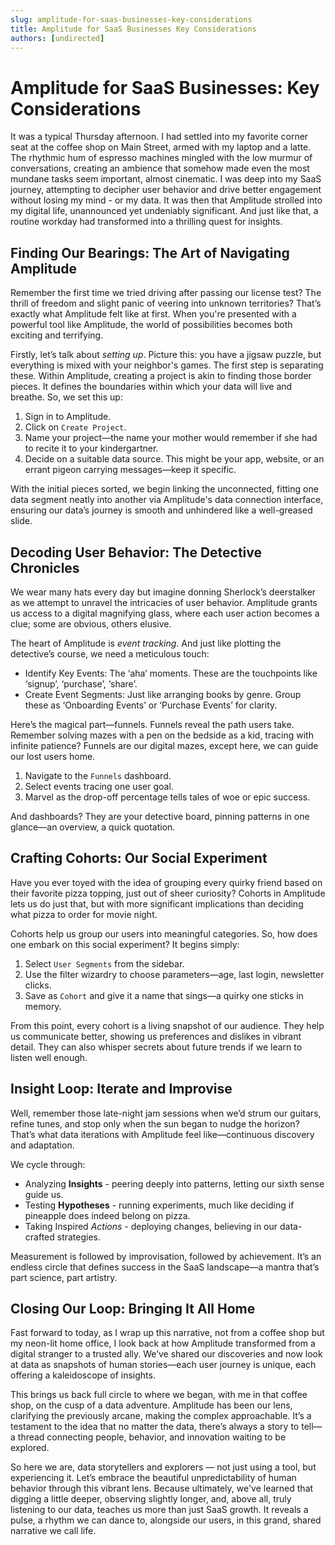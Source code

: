 ```yaml
---
slug: amplitude-for-saas-businesses-key-considerations
title: Amplitude for SaaS Businesses Key Considerations
authors: [undirected]
---
```



# Amplitude for SaaS Businesses: Key Considerations

It was a typical Thursday afternoon. I had settled into my favorite corner seat at the coffee shop on Main Street, armed with my laptop and a latte. The rhythmic hum of espresso machines mingled with the low murmur of conversations, creating an ambience that somehow made even the most mundane tasks seem important, almost cinematic. I was deep into my SaaS journey, attempting to decipher user behavior and drive better engagement without losing my mind - or my data. It was then that Amplitude strolled into my digital life, unannounced yet undeniably significant. And just like that, a routine workday had transformed into a thrilling quest for insights.

## **Finding Our Bearings: The Art of Navigating Amplitude**

Remember the first time we tried driving after passing our license test? The thrill of freedom and slight panic of veering into unknown territories? That’s exactly what Amplitude felt like at first. When you're presented with a powerful tool like Amplitude, the world of possibilities becomes both exciting and terrifying. 

Firstly, let’s talk about *setting up*. Picture this: you have a jigsaw puzzle, but everything is mixed with your neighbor's games. The first step is separating these. Within Amplitude, creating a project is akin to finding those border pieces. It defines the boundaries within which your data will live and breathe. So, we set this up: 

1. Sign in to Amplitude.
2. Click on `Create Project`.
3. Name your project—the name your mother would remember if she had to recite it to your kindergartner.
4. Decide on a suitable data source. This might be your app, website, or an errant pigeon carrying messages—keep it specific.

With the initial pieces sorted, we begin linking the unconnected, fitting one data segment neatly into another via Amplitude's data connection interface, ensuring our data’s journey is smooth and unhindered like a well-greased slide.

## **Decoding User Behavior: The Detective Chronicles**

We wear many hats every day but imagine donning Sherlock’s deerstalker as we attempt to unravel the intricacies of user behavior. Amplitude grants us access to a digital magnifying glass, where each user action becomes a clue; some are obvious, others elusive.

The heart of Amplitude is *event tracking*. And just like plotting the detective’s course, we need a meticulous touch:

- Identify Key Events: The ‘aha’ moments. These are the touchpoints like ‘signup’, ‘purchase’, ‘share’.
- Create Event Segments: Just like arranging books by genre. Group these as ‘Onboarding Events’ or ‘Purchase Events’ for clarity.

Here’s the magical part—funnels. Funnels reveal the path users take. Remember solving mazes with a pen on the bedside as a kid, tracing with infinite patience? Funnels are our digital mazes, except here, we can guide our lost users home.

1. Navigate to the `Funnels` dashboard.
2. Select events tracing one user goal.
3. Marvel as the drop-off percentage tells tales of woe or epic success.

And dashboards? They are your detective board, pinning patterns in one glance—an overview, a quick quotation.

## **Crafting Cohorts: Our Social Experiment**

Have you ever toyed with the idea of grouping every quirky friend based on their favorite pizza topping, just out of sheer curiosity? Cohorts in Amplitude lets us do just that, but with more significant implications than deciding what pizza to order for movie night. 

Cohorts help us group our users into meaningful categories. So, how does one embark on this social experiment? It begins simply:

1. Select `User Segments` from the sidebar.
2. Use the filter wizardry to choose parameters—age, last login, newsletter clicks. 
3. Save as `Cohort` and give it a name that sings—a quirky one sticks in memory.

From this point, every cohort is a living snapshot of our audience. They help us communicate better, showing us preferences and dislikes in vibrant detail. They can also whisper secrets about future trends if we learn to listen well enough.

## **Insight Loop: Iterate and Improvise**

Well, remember those late-night jam sessions when we’d strum our guitars, refine tunes, and stop only when the sun began to nudge the horizon? That’s what data iterations with Amplitude feel like—continuous discovery and adaptation. 

We cycle through:

- Analyzing **Insights** - peering deeply into patterns, letting our sixth sense guide us.
- Testing **Hypotheses** - running experiments, much like deciding if pineapple does indeed belong on pizza.
- Taking Inspired *Actions* - deploying changes, believing in our data-crafted strategies.

Measurement is followed by improvisation, followed by achievement. It’s an endless circle that defines success in the SaaS landscape—a mantra that’s part science, part artistry. 

## **Closing Our Loop: Bringing It All Home**

Fast forward to today, as I wrap up this narrative, not from a coffee shop but my neon-lit home office, I look back at how Amplitude transformed from a digital stranger to a trusted ally. We’ve shared our discoveries and now look at data as snapshots of human stories—each user journey is unique, each offering a kaleidoscope of insights.

This brings us back full circle to where we began, with me in that coffee shop, on the cusp of a data adventure. Amplitude has been our lens, clarifying the previously arcane, making the complex approachable. It’s a testament to the idea that no matter the data, there’s always a story to tell—a thread connecting people, behavior, and innovation waiting to be explored.

So here we are, data storytellers and explorers — not just using a tool, but experiencing it. Let’s embrace the beautiful unpredictability of human behavior through this vibrant lens. Because ultimately, we've learned that digging a little deeper, observing slightly longer, and, above all, truly listening to our data, teaches us more than just SaaS growth. It reveals a pulse, a rhythm we can dance to, alongside our users, in this grand, shared narrative we call life.